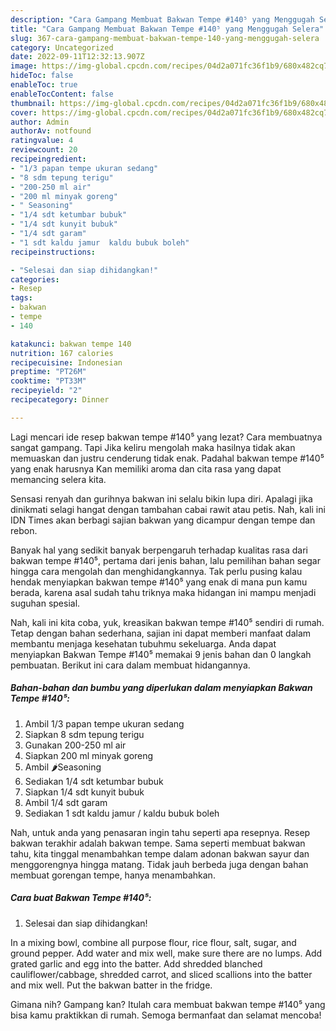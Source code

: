 ```yaml
---
description: "Cara Gampang Membuat Bakwan Tempe #140⁵ yang Menggugah Selera"
title: "Cara Gampang Membuat Bakwan Tempe #140⁵ yang Menggugah Selera"
slug: 367-cara-gampang-membuat-bakwan-tempe-140-yang-menggugah-selera
category: Uncategorized
date: 2022-09-11T12:32:13.907Z
image: https://img-global.cpcdn.com/recipes/04d2a071fc36f1b9/680x482cq70/bakwan-tempe-140-foto-resep-utama.jpg
hideToc: false
enableToc: true
enableTocContent: false
thumbnail: https://img-global.cpcdn.com/recipes/04d2a071fc36f1b9/680x482cq70/bakwan-tempe-140-foto-resep-utama.jpg
cover: https://img-global.cpcdn.com/recipes/04d2a071fc36f1b9/680x482cq70/bakwan-tempe-140-foto-resep-utama.jpg
author: Admin
authorAv: notfound
ratingvalue: 4
reviewcount: 20
recipeingredient:
- "1/3 papan tempe ukuran sedang"
- "8 sdm tepung terigu"
- "200-250 ml air"
- "200 ml minyak goreng"
- " Seasoning"
- "1/4 sdt ketumbar bubuk"
- "1/4 sdt kunyit bubuk"
- "1/4 sdt garam"
- "1 sdt kaldu jamur  kaldu bubuk boleh"
recipeinstructions:

- "Selesai dan siap dihidangkan!"
categories:
- Resep
tags:
- bakwan
- tempe
- 140

katakunci: bakwan tempe 140 
nutrition: 167 calories
recipecuisine: Indonesian
preptime: "PT26M"
cooktime: "PT33M"
recipeyield: "2"
recipecategory: Dinner

---
```



Lagi mencari ide resep bakwan tempe #140⁵ yang lezat? Cara membuatnya sangat gampang. Tapi Jika keliru mengolah maka hasilnya tidak akan memuaskan dan justru cenderung tidak enak. Padahal bakwan tempe #140⁵ yang enak harusnya Kan memiliki aroma dan cita rasa yang dapat memancing selera kita.


Sensasi renyah dan gurihnya bakwan ini selalu bikin lupa diri. Apalagi jika dinikmati selagi hangat dengan tambahan cabai rawit atau petis. Nah, kali ini IDN Times akan berbagi sajian bakwan yang dicampur dengan tempe dan rebon.

Banyak hal yang sedikit banyak berpengaruh terhadap kualitas rasa dari bakwan tempe #140⁵, pertama dari jenis bahan, lalu pemilihan bahan segar hingga cara mengolah dan menghidangkannya. Tak perlu pusing kalau hendak menyiapkan bakwan tempe #140⁵ yang enak di mana pun kamu berada, karena asal sudah tahu triknya maka hidangan ini mampu menjadi suguhan spesial.


Nah, kali ini kita coba, yuk, kreasikan bakwan tempe #140⁵ sendiri di rumah. Tetap dengan bahan sederhana, sajian ini dapat memberi manfaat dalam membantu menjaga kesehatan tubuhmu sekeluarga. Anda dapat menyiapkan Bakwan Tempe #140⁵ memakai 9 jenis bahan dan 0 langkah pembuatan. Berikut ini cara dalam membuat hidangannya.

<!--inarticleads1-->

##### Bahan-bahan dan bumbu yang diperlukan dalam menyiapkan Bakwan Tempe #140⁵:

1. Ambil 1/3 papan tempe ukuran sedang
1. Siapkan 8 sdm tepung terigu
1. Gunakan 200-250 ml air
1. Siapkan 200 ml minyak goreng
1. Ambil  🌶Seasoning
1. Sediakan 1/4 sdt ketumbar bubuk
1. Siapkan 1/4 sdt kunyit bubuk
1. Ambil 1/4 sdt garam
1. Sediakan 1 sdt kaldu jamur / kaldu bubuk boleh


Nah, untuk anda yang penasaran ingin tahu seperti apa resepnya. Resep bakwan terakhir adalah bakwan tempe. Sama seperti membuat bakwan tahu, kita tinggal menambahkan tempe dalam adonan bakwan sayur dan menggorengnya hingga matang. Tidak jauh berbeda juga dengan bahan membuat gorengan tempe, hanya menambahkan. 

<!--inarticleads2-->

##### Cara buat Bakwan Tempe #140⁵:


1. Selesai dan siap dihidangkan!

In a mixing bowl, combine all purpose flour, rice flour, salt, sugar, and ground pepper. Add water and mix well, make sure there are no lumps. Add grated garlic and egg into the batter. Add shredded blanched cauliflower/cabbage, shredded carrot, and sliced scallions into the batter and mix well. Put the bakwan batter in the fridge. 

Gimana nih? Gampang kan? Itulah cara membuat bakwan tempe #140⁵ yang bisa kamu praktikkan di rumah. Semoga bermanfaat dan selamat mencoba!
